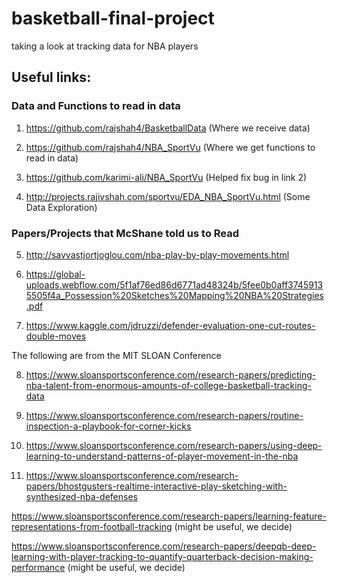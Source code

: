 # basketball-final-project
taking a look at tracking data for NBA players

## Useful links:

### Data and Functions to read in data

1. https://github.com/rajshah4/BasketballData (Where we receive data)

2. https://github.com/rajshah4/NBA_SportVu (Where we get functions to read in data)

3. https://github.com/karimi-ali/NBA_SportVu (Helped fix bug in link 2)

4. http://projects.rajivshah.com/sportvu/EDA_NBA_SportVu.html (Some Data Exploration)

### Papers/Projects that McShane told us to Read

5. http://savvastjortjoglou.com/nba-play-by-play-movements.html

6. https://global-uploads.webflow.com/5f1af76ed86d6771ad48324b/5fee0b0aff37459135505f4a_Possession%20Sketches%20Mapping%20NBA%20Strategies.pdf

7. https://www.kaggle.com/jdruzzi/defender-evaluation-one-cut-routes-double-moves

The following are from the MIT SLOAN Conference

8. https://www.sloansportsconference.com/research-papers/predicting-nba-talent-from-enormous-amounts-of-college-basketball-tracking-data

9. https://www.sloansportsconference.com/research-papers/routine-inspection-a-playbook-for-corner-kicks

10. https://www.sloansportsconference.com/research-papers/using-deep-learning-to-understand-patterns-of-player-movement-in-the-nba

11. https://www.sloansportsconference.com/research-papers/bhostgusters-realtime-interactive-play-sketching-with-synthesized-nba-defenses

https://www.sloansportsconference.com/research-papers/learning-feature-representations-from-football-tracking (might be useful, we decide)

https://www.sloansportsconference.com/research-papers/deepqb-deep-learning-with-player-tracking-to-quantify-quarterback-decision-making-performance (might be useful, we decide)
